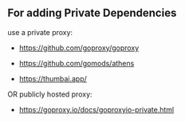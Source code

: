 ## For adding Private Dependencies

use a private proxy:

* https://github.com/goproxy/goproxy

* https://github.com/gomods/athens

* https://thumbai.app/

OR publicly hosted proxy:

* https://goproxy.io/docs/goproxyio-private.html
